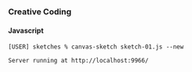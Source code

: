 ### Creative Coding

#### Javascript

```
[USER] sketches % canvas-sketch sketch-01.js --new
```

```
Server running at http://localhost:9966/
```
